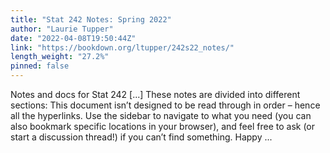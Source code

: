 ```yaml
---
title: "Stat 242 Notes: Spring 2022"
author: "Laurie Tupper"
date: "2022-04-08T19:50:44Z"
link: "https://bookdown.org/ltupper/242s22_notes/"
length_weight: "27.2%"
pinned: false
---
```


Notes and docs for Stat 242 [...] These notes are divided into different sections: This document isn’t designed to be read through in order – hence all the hyperlinks. Use the sidebar to navigate to what you need (you can also bookmark specific locations in your browser), and feel free to ask (or start a discussion thread!) if you can’t find something. Happy ...
